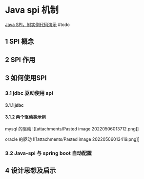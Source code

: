 # Java spi 机制
[Java SPI，附实例代码演示](https://www.bilibili.com/video/BV1RY4y1v7mN/?spm_id_from=333.788.recommend_more_video.0)
#todo 

## 1 SPI 概念


## 2 SPI 作用


## 3 如何使用SPI
### 3.1 jdbc 驱动使用 spi
#### 3.1.1 jdbc


#### 3.1.2 两个驱动类示例
mysql 的驱动
![[attachments/Pasted image 20220506013712.png]]

oracle 的驱动
![[attachments/Pasted image 20220506013419.png]]



### 3.2 Java-spi 与 spring boot 自动配置



## 4 设计思想及启示



